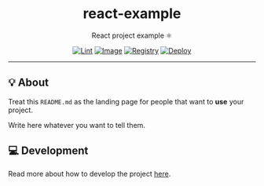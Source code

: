 <h1 align="center">react-example</h1>

<div align="center">

React project example ⚛️

[![Lint](https://github.com/quickplates/react-example/actions/workflows/lint.yaml/badge.svg)](https://github.com/quickplates/react-example/actions/workflows/lint.yaml)
[![Image](https://github.com/quickplates/react-example/actions/workflows/image.yaml/badge.svg)](https://github.com/quickplates/react-example/actions/workflows/image.yaml)
[![Registry](https://github.com/quickplates/react-example/actions/workflows/registry.yaml/badge.svg)](https://github.com/quickplates/react-example/actions/workflows/registry.yaml)
[![Deploy](https://github.com/quickplates/react-example/actions/workflows/deploy.yaml/badge.svg)](https://github.com/quickplates/react-example/actions/workflows/deploy.yaml)

</div>

---

## 💡 About

Treat this `README.md` as the landing page for people
that want to **use** your project.

Write here whatever you want to tell them.

## 💻 Development

Read more about how to develop the project
[here](https://github.com/quickplates/react-example/blob/main/CONTRIBUTING.md).
